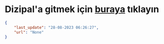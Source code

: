 # Dizipal'a gitmek için [buraya](None) tıklayın
    
```json
{
    "last_update": "28-08-2023 06:26:27",
    "url": "None"
}
```